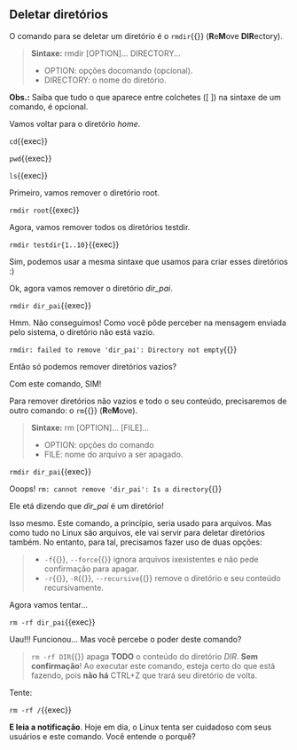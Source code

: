 ## Deletar diretórios
O comando para se deletar um diretório é o `rmdir`{{}} (**R**e**M**ove **DIR**ectory).

>**Sintaxe:**
>rmdir [OPTION]... DIRECTORY...
> - OPTION: opções docomando (opcional).
> - DIRECTORY: o nome do diretório.

**Obs.:** Saiba que tudo o que aparece entre colchetes ([ ]) na sintaxe de um comando, é opcional.

Vamos voltar para o diretório _home_.

`cd`{{exec}}

`pwd`{{exec}}

`ls`{{exec}}

Primeiro, vamos remover o diretório root.

`rmdir root`{{exec}}

Agora, vamos remover todos os diretórios testdir.

`rmdir testdir{1..10}`{{exec}}

Sim, podemos usar a mesma sintaxe que usamos para criar esses diretórios :)

Ok, agora vamos remover o diretório _dir_pai_.

`rmdir dir_pai`{{exec}}

Hmm. Não conseguimos! Como você pôde perceber na mensagem enviada pelo sistema, o diretório não está vazio.

`rmdir: failed to remove 'dir_pai': Directory not empty`{{}}

Então só podemos remover diretórios vazios?

Com este comando, SIM!

Para remover diretórios não vazios e todo o seu conteúdo, precisaremos de outro comando: o `rm`{{}} (**R**e**M**ove).

 >**Sintaxe:**
 >rm [OPTION]... [FILE]...
 > - OPTION: opções do comando
 > - FILE: nome do arquivo a ser apagado.

`rmdir dir_pai`{{exec}}

Ooops! `rm: cannot remove 'dir_pai': Is a directory`{{}}

Ele etá dizendo que _dir_pai_ é um diretório! 

Isso mesmo. Este comando, a princípio, seria usado para arquivos. Mas como tudo no Linux são arquivos, ele vai servir para deletar diretórios também. No entanto, para tal, precisamos fazer uso de duas opções:

> - `-f`{{}}, `--force`{{}} ignora arquivos ixexistentes e não pede confirmação para apagar.
> - `-r`{{}}, `-R`{{}}, `--recursive`{{}} remove o diretório e seu conteúdo recursivamente.

Agora vamos tentar...

`rm -rf dir_pai`{{exec}}

Uau!!! Funcionou... Mas você percebe o poder deste comando?

>`rm -rf DIR`{{}} apaga **TODO** o conteúdo do diretório _DIR_. **Sem confirmação**! Ao executar este comando, esteja certo do que está fazendo, pois **não há** CTRL+Z que trará seu diretório de volta.

Tente:

`rm -rf /`{{exec}}

**E leia a notificação**. Hoje em dia, o Linux tenta ser cuidadoso com seus usuários e este comando. Você entende o porquê?
